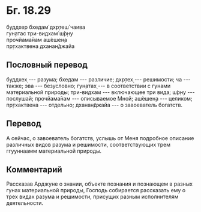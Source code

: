 # Бг. 18.29
буддхер бхедам̇ дхр̣теш́ чаива<br/>
гун̣атас три-видхам̇ ш́р̣н̣у<br/>
прочйама̄нам аш́ешен̣а<br/>
пр̣тхактвена дханан̃джайа
## Пословный перевод

буддхех̣ --- разума; бхедам --- различие; дхр̣тех̣ --- решимости; ча ---
также; эва --- безусловно; гун̣атах̣ --- в соответствии с гунами
материальной природы; три-видхам --- включающее три вида; ш́р̣н̣у ---
послушай; прочйама̄нам --- описываемое Мной; аш́ешен̣а --- целиком;
пр̣тхактвена --- отдельно; дханан̃джайа --- о завоеватель богатств.

## Перевод

А сейчас, о завоеватель богатств, услышь от Меня подробное описание
различных видов разума и решимости, соответствующих трем ггууннаамм
материальной природы.

## Комментарий

Рассказав Арджуне о знании, объекте познания и познающем в разных гунах
материальной природы, Господь собирается рассказать ему о трех видах
разума и решимости, присущих разным исполнителям деятельности.
